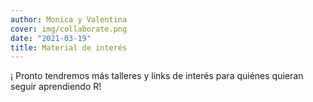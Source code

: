 ```yaml
---
author: Monica y Valentina
cover: img/collaborate.png
date: "2021-03-19"
title: Material de interés
---
```


¡ Pronto tendremos más talleres y links de interés para quiénes quieran seguir aprendiendo R!
